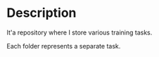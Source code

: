 # Description

It'a repository where I store various training tasks.

Each folder represents a separate task.
